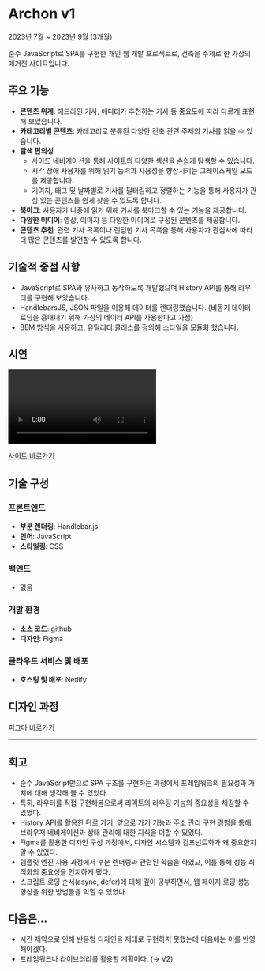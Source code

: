 # Archon v1

2023년 7월 ~ 2023년 9월 (3개월)

순수 JavaScript로 SPA를 구현한 개인 웹 개발 프로젝트로, 건축을 주제로 한 가상의 매거진 사이트입니다.

## 주요 기능

- **콘텐츠 위계**: 헤드라인 기사, 에디터가 추천하는 기사 등 중요도에 따라 다르게 표현해 보았습니다.
- **카테고리별 콘텐츠**: 카테고리로 분류된 다양한 건축 관련 주제의 기사를 읽을 수 있습니다.
- **탐색 편의성**
  - 사이드 네비게이션을 통해 사이트의 다양한 섹션을 손쉽게 탐색할 수 있습니다.
  - 시각 장애 사용자를 위해 읽기 능력과 사용성을 향상시키는 그레이스케일 모드를 제공합니다.
  - 기여자, 태그 및 날짜별로 기사를 필터링하고 정렬하는 기능을 통해 사용자가 관심 있는 콘텐츠를 쉽게 찾을 수 있도록 합니다.
- **북마크**: 사용자가 나중에 읽기 위해 기사를 북마크할 수 있는 기능을 제공합니다.
- **다양한 미디어**: 영상, 이미지 등 다양한 미디어로 구성된 콘텐츠를 제공합니다.
- **콘텐츠 추천**: 관련 기사 목록이나 랜덤한 기사 목록을 통해 사용자가 관심사에 따라 더 많은 콘텐츠를 발견할 수 있도록 합니다.

## 기술적 중점 사항

- JavaScript로 SPA와 유사하고 동작하도록 개발했으며 History API를 통해 라우터를 구현해 보았습니다.
- HandlebarsJS, JSON 파일을 이용해 데이터를 렌더링했습니다. (비동기 데이터 로딩을 흉내내기 위해 가상의 데이터 API를 사용한다고 가정)
- BEM 방식을 사용하고, 유틸리티 클래스를 정의해 스타일을 모듈화 했습니다.

## 시연

<video src="https://github.com/urbanscratcher/project-magazine/assets/17016494/e9d06acd-5d7b-40b5-9f36-3b90bd3378cc" controls></video>

[사이트 바로가기](https://project-archon.netlify.app/)

## 기술 구성
### 프론트엔드
- **부분 렌더링**: Handlebar.js
- **언어**: JavaScript
- **스타일링**: CSS

### 백엔드
- 없음

### 개발 환경
- **소스 코드**: github
- **디자인**: Figma

### 클라우드 서비스 및 배포
- **호스팅 및 배포**: Netlify

## 디자인 과정

[피그마 바로가기](https://www.figma.com/file/ulgZLkRfIVWfg6Hpi1Xmt3/%5BProject%5D-WD-Magazine?type=design&node-id=0%3A1&mode=design&t=0T2BBnd8bvOGt5uh-1)

---

## 회고

- 순수 JavaScript만으로 SPA 구조를 구현하는 과정에서 프레임워크의 필요성과 가치에 대해 생각해 볼 수 있었다.
- 특히, 라우터를 직접 구현해봄으로써 리액트의 라우팅 기능의 중요성을 체감할 수 있었다.
- History API를 활용한 뒤로 가기, 앞으로 가기 기능과 주소 관리 구현 경험을 통해, 브라우저 네비게이션과 상태 관리에 대한 지식을 더할 수 있었다.
- Figma를 활용한 디자인 구성 과정에서, 디자인 시스템과 컴포넌트화가 왜 중요한지 알 수 있었다.
- 템플릿 엔진 사용 과정에서 부분 렌더링과 관련된 학습을 하였고, 이를 통해 성능 최적화의 중요성을 인지하게 됐다.
- 스크립트 로딩 순서(async, defer)에 대해 깊이 공부하면서, 웹 페이지 로딩 성능 향상을 위한 방법들을 익힐 수 있었다.

## 다음은...

- 시간 제약으로 인해 반응형 디자인을 제대로 구현하지 못했는데 다음에는 이를 반영해야겠다.
- 프레임워크나 라이브러리를 활용할 계획이다. (→ V2)
